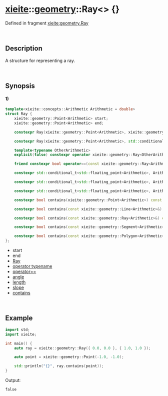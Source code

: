 # [xieite](../../xieite.md)\:\:[geometry](../../geometry.md)\:\:Ray\<\> \{\}
Defined in fragment [xieite:geometry.Ray](../../../src/geometry/ray.cpp)

&nbsp;

## Description
A structure for representing a ray.

&nbsp;

## Synopsis
#### 1)
```cpp
template<xieite::concepts::Arithmetic Arithmetic = double>
struct Ray {
    xieite::geometry::Point<Arithmetic> start;
    xieite::geometry::Point<Arithmetic> end;

    constexpr Ray(xieite::geometry::Point<Arithmetic>, xieite::geometry::Point<Arithmetic>) noexcept;

    constexpr Ray(xieite::geometry::Point<Arithmetic>, std::conditional_t<std::floating_point<Arithmetic>, Arithmetic, double>) noexcept;

    template<typename OtherArithmetic>
    explicit(false) constexpr operator xieite::geometry::Ray<OtherArithmetic>() const noexcept;

    friend constexpr bool operator==(const xieite::geometry::Ray<Arithmetic>&, const xieite::geometry::Ray<Arithmetic>&) noexcept;

    constexpr std::conditional_t<std::floating_point<Arithmetic>, Arithmetic, double> angle() const noexcept;

    constexpr std::conditional_t<std::floating_point<Arithmetic>, Arithmetic, double> length() const noexcept;

    constexpr std::conditional_t<std::floating_point<Arithmetic>, Arithmetic, double> slope() const noexcept;

    constexpr bool contains(xieite::geometry::Point<Arithmetic>) const noexcept;

    constexpr bool contains(const xieite::geometry::Line<Arithmetic>&) const noexcept;

    constexpr bool contains(const xieite::geometry::Ray<Arithmetic>&) const noexcept;

    constexpr bool contains(const xieite::geometry::Segment<Arithmetic>&) const noexcept;

    constexpr bool contains(const xieite::geometry::Polygon<Arithmetic>&) const noexcept;
};
```
- start
- end
- [Ray](./structures/ray/1/operators/constructor.md)
- [operator typename](./structures/ray/1/operators/cast.md)
- [operator==](./structures/ray/1/operators/equal.md)
- [angle](./structures/ray/1/angle.md)
- [length](./structures/ray/1/length.md)
- [slope](./structures/ray/1/slope.md)
- [contains](./structures/ray/1/contains.md)

&nbsp;

## Example
```cpp
import std;
import xieite;

int main() {
    auto ray = xieite::geometry::Ray({ 0.0, 0.0 }, { 1.0, 1.0 });

    auto point = xieite::geometry::Point(-1.0, -1.0);

    std::println("{}", ray.contains(point));
}
```
Output:
```
false
```
